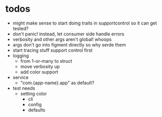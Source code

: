 # todos

- might make sense to start doing traits in supportcontrol so it can get tested?
- don't panic! instead, let consumer side handle errors
- verbosity and other args aren't global! whoops
- args don't go into figment directly so why serde them
- start tracing stuff support control first
- logging
  - from 1-or-many to struct
  - move verbosity up
  - add color support
- service
  - "com.{app-name}.app" as default?
- test needs
  - setting color
    - cli
    - config
    - defaults
